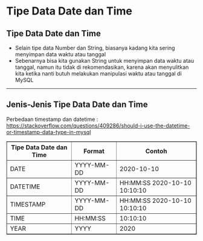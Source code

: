 # Tipe Data Date dan Time

## Tipe Data Date dan Time

- Selain tipe data Number dan String, biasanya kadang kita sering menyimpan data waktu atau tanggal
- Sebenarnya bisa kita gunakan String untuk menyimpan data waktu atau tanggal, namun itu tidak di rekomendasikan, karena akan menyulitkan kita ketika nanti butuh melakukan manipulasi waktu atau tanggal di MySQL

---

## Jenis-Jenis Tipe Data Date dan Time

Perbedaan timestamp dan datetime : https://stackoverflow.com/questions/409286/should-i-use-the-datetime-or-timestamp-data-type-in-mysql

<table border="1" width="100%">
    <tr>
        <th>Tipe Data Date dan Time</th>
        <th>Format</th>
        <th>Contoh</th>
    </tr>
    <tr>
        <td>DATE</td>
        <td>YYYY-MM-DD</td>
        <td>2020-10-10</td>
    </tr>
    <tr>
        <td>DATETIME</td>
        <td>YYYY-MM-DD</td>
        <td>HH:MM:SS 2020-10-10 10:10:10</td>
    </tr>
    <tr>
        <td>TIMESTAMP</td>
        <td>YYYY-MM-DD</td>
        <td>HH:MM:SS 2020-10-10 10:10:10</td>
    </tr>
    <tr>
        <td>TIME</td>
        <td>HH:MM:SS</td>
        <td>10:10:10</td>
    </tr>
    <tr>
        <td>YEAR</td>
        <td>YYYY</td>
        <td>2020</td>
    </tr>
</table>
